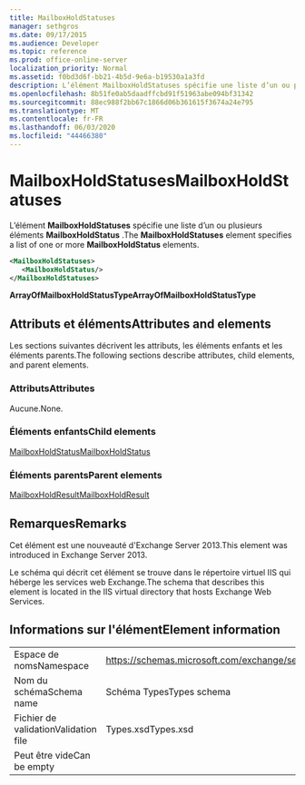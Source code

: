 ```yaml
---
title: MailboxHoldStatuses
manager: sethgros
ms.date: 09/17/2015
ms.audience: Developer
ms.topic: reference
ms.prod: office-online-server
localization_priority: Normal
ms.assetid: f0bd3d6f-bb21-4b5d-9e6a-b19530a1a3fd
description: L’élément MailboxHoldStatuses spécifie une liste d’un ou plusieurs éléments MailboxHoldStatus.
ms.openlocfilehash: 8b51fe0ab5daadffcbd91f51963abe094bf31342
ms.sourcegitcommit: 88ec988f2bb67c1866d06b361615f3674a24e795
ms.translationtype: MT
ms.contentlocale: fr-FR
ms.lasthandoff: 06/03/2020
ms.locfileid: "44466380"
---
```

# <a name="mailboxholdstatuses"></a><span data-ttu-id="b042e-103">MailboxHoldStatuses</span><span class="sxs-lookup"><span data-stu-id="b042e-103">MailboxHoldStatuses</span></span>

<span data-ttu-id="b042e-104">L’élément **MailboxHoldStatuses** spécifie une liste d’un ou plusieurs éléments **MailboxHoldStatus** .</span><span class="sxs-lookup"><span data-stu-id="b042e-104">The **MailboxHoldStatuses** element specifies a list of one or more **MailboxHoldStatus** elements.</span></span> 
  
```XML
<MailboxHoldStatuses>
   <MailboxHoldStatus/>
</MailboxHoldStatuses>
```

<span data-ttu-id="b042e-105">**ArrayOfMailboxHoldStatusType**</span><span class="sxs-lookup"><span data-stu-id="b042e-105">**ArrayOfMailboxHoldStatusType**</span></span>

## <a name="attributes-and-elements"></a><span data-ttu-id="b042e-106">Attributs et éléments</span><span class="sxs-lookup"><span data-stu-id="b042e-106">Attributes and elements</span></span>

<span data-ttu-id="b042e-107">Les sections suivantes décrivent les attributs, les éléments enfants et les éléments parents.</span><span class="sxs-lookup"><span data-stu-id="b042e-107">The following sections describe attributes, child elements, and parent elements.</span></span>
  
### <a name="attributes"></a><span data-ttu-id="b042e-108">Attributs</span><span class="sxs-lookup"><span data-stu-id="b042e-108">Attributes</span></span>

<span data-ttu-id="b042e-109">Aucune.</span><span class="sxs-lookup"><span data-stu-id="b042e-109">None.</span></span>
  
### <a name="child-elements"></a><span data-ttu-id="b042e-110">Éléments enfants</span><span class="sxs-lookup"><span data-stu-id="b042e-110">Child elements</span></span>

[<span data-ttu-id="b042e-111">MailboxHoldStatus</span><span class="sxs-lookup"><span data-stu-id="b042e-111">MailboxHoldStatus</span></span>](mailboxholdstatus.md)
  
### <a name="parent-elements"></a><span data-ttu-id="b042e-112">Éléments parents</span><span class="sxs-lookup"><span data-stu-id="b042e-112">Parent elements</span></span>

[<span data-ttu-id="b042e-113">MailboxHoldResult</span><span class="sxs-lookup"><span data-stu-id="b042e-113">MailboxHoldResult</span></span>](mailboxholdresult.md)
  
## <a name="remarks"></a><span data-ttu-id="b042e-114">Remarques</span><span class="sxs-lookup"><span data-stu-id="b042e-114">Remarks</span></span>

<span data-ttu-id="b042e-115">Cet élément est une nouveauté d'Exchange Server 2013.</span><span class="sxs-lookup"><span data-stu-id="b042e-115">This element was introduced in Exchange Server 2013.</span></span>
  
<span data-ttu-id="b042e-116">Le schéma qui décrit cet élément se trouve dans le répertoire virtuel IIS qui héberge les services web Exchange.</span><span class="sxs-lookup"><span data-stu-id="b042e-116">The schema that describes this element is located in the IIS virtual directory that hosts Exchange Web Services.</span></span>
  
## <a name="element-information"></a><span data-ttu-id="b042e-117">Informations sur l'élément</span><span class="sxs-lookup"><span data-stu-id="b042e-117">Element information</span></span>

|||
|:-----|:-----|
|<span data-ttu-id="b042e-118">Espace de noms</span><span class="sxs-lookup"><span data-stu-id="b042e-118">Namespace</span></span>  <br/> |https://schemas.microsoft.com/exchange/services/2006/types  <br/> |
|<span data-ttu-id="b042e-119">Nom du schéma</span><span class="sxs-lookup"><span data-stu-id="b042e-119">Schema name</span></span>  <br/> |<span data-ttu-id="b042e-120">Schéma Types</span><span class="sxs-lookup"><span data-stu-id="b042e-120">Types schema</span></span>  <br/> |
|<span data-ttu-id="b042e-121">Fichier de validation</span><span class="sxs-lookup"><span data-stu-id="b042e-121">Validation file</span></span>  <br/> |<span data-ttu-id="b042e-122">Types.xsd</span><span class="sxs-lookup"><span data-stu-id="b042e-122">Types.xsd</span></span>  <br/> |
|<span data-ttu-id="b042e-123">Peut être vide</span><span class="sxs-lookup"><span data-stu-id="b042e-123">Can be empty</span></span>  <br/> ||
   

